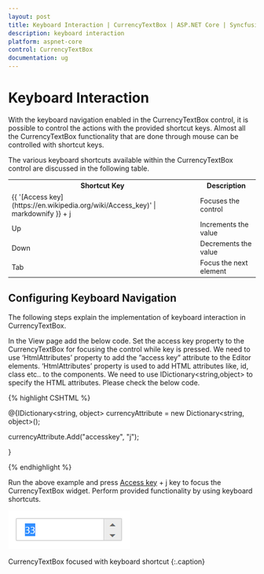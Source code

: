 ```yaml
---
layout: post
title: Keyboard Interaction | CurrencyTextBox | ASP.NET Core | Syncfusion
description: keyboard interaction
platform: aspnet-core
control: CurrencyTextBox
documentation: ug
---
```


# Keyboard Interaction

With the keyboard navigation enabled in the CurrencyTextBox control, it is possible to control the actions with the provided shortcut keys. Almost all the CurrencyTextBox functionality that are done through mouse can be controlled with shortcut keys.

The various keyboard shortcuts available within the CurrencyTextBox control are discussed in the following table. 

<table>
<tr>
<th>
Shortcut Key</th><th>
Description</th></tr>
<tr>
<td>
{{ '[Access key](https://en.wikipedia.org/wiki/Access_key)' | markdownify }} + j</td><td>
Focuses the control</td></tr>
<tr>
<td>
Up</td><td>
Increments the value</td></tr>
<tr>
<td>
Down</td><td>
Decrements the value</td></tr>
<tr>
<td>
Tab</td><td>
Focus the next element</td></tr>
</table>

## Configuring Keyboard Navigation

The following steps explain the implementation of keyboard interaction in CurrencyTextBox.

In the View page add the below code. Set the access key property to the CurrencyTextBox for focusing the control while key is pressed. We need to use ‘HtmlAttributes’ property to add the ”access key” attribute to the Editor elements. ‘HtmlAttributes’ property is used to add HTML attributes like, id, class etc.. to the components. We need to use IDictionary<string,object> to specify the HTML attributes. Please check the below code.


{% highlight CSHTML %}

@{IDictionary<string, object> currencyAttribute = new Dictionary<string, object>();

currencyAttribute.Add("accesskey", "j");

}

<ej-currency-text-box id="currency" name="currency" value="33" html-attributes="currencyAttribute"/>

{% endhighlight %}

Run the above example and press [Access key](https://en.wikipedia.org/wiki/Access_key) + j key to focus the CurrencyTextBox widget. Perform provided functionality by using keyboard shortcuts.


![](Keyboard-Interaction_images/Keyboard-Interaction_img1.png)

CurrencyTextBox focused with keyboard shortcut
{:.caption}
